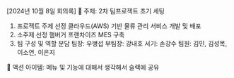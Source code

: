 [2024년 10월 8일 회의록]
📌 주제: 2차 팀프로젝트 초기 세팅
1. 프로젝트 주제 선정
클라우드(AWS) 기반 물류 관리 서비스 개발 및 배포
2. 소주제 선정
햄버거 프랜차이즈 MES 구축
3. 팀 구성 및 역할 분담
팀장: 우병섭
부팀장: 강내호
서기: 손강수
팀원: 김민, 김성목, 이소연, 이은지

📌 액션 아이템:
메뉴 및 기능에 대해서 생각해서 슬랙에 공유